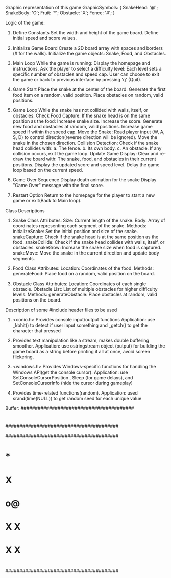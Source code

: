 Graphic representation of this game
GraphicSymbols: {
    SnakeHead: '@';
    SnakeBody: 'O';
    Fruit: '*';
    Obstacle: 'X';
    Fence: '#';
}

Logic of the game:

1. Define Constants 
    Set the width and height of the game board.
    Define initial speed and score values.

2. Initialize Game Board
    Create a 2D board array with spaces and borders (# for the walls).
    Initialize the game objects: Snake, Food, and Obstacles.

3. Main Loop
    While the game is running:
        Display the homepage and instructions.
        Ask the player to select a difficulty level:
            Each level sets a specific number of obstacles and speed cap.
        User can choose to exit the game or back to previous interface by pressing 'q' (Quit).

4. Game Start
    Place the snake at the center of the board.
    Generate the first food item on a random, valid position.
    Place obstacles on random, valid positions.

5. Game Loop
    While the snake has not collided with walls, itself, or obstacles:
        Check Food Capture:
            If the snake head is on the same position as the food:
                Increase snake size.
                Increase the score.
                Generate new food and obstacles at random, valid positions.
                Increase game speed if within the speed cap.
        Move the Snake:
            Read player input (W, A, S, D) to control direction(reverse direction will be ignored).
            Move the snake in the chosen direction.
        Collision Detection:
            Check if the snake head collides with:
                a. The fence.
                b. Its own body.
                c. An obstacle.
            If any collision occurs, exit the game loop.
        Update Game Display:
            Clear and re-draw the board with:
                The snake, food, and obstacles in their current positions.
            Display the updated score and speed level.
            Delay the game loop based on the current speed.

6. Game Over Sequence
    Display death animation for the snake
    Display "Game Over" message with the final score.

7. Restart Option
    Return to the homepage for the player to start a new game or exit(Back to Main loop).




Class Descriptions

1. Snake Class
    Attributes:
        Size: Current length of the snake.
        Body: Array of coordinates representing each segment of the snake.
    Methods:
        initializeSnake: Set the initial position and size of the snake.
        snakeCapture: Check if the snake head is at the same position as the food.
        snakeCollide: Check if the snake head collides with walls, itself, or obstacles.
        snakeGrow: Increase the snake size when food is captured.
        snakeMove: Move the snake in the current direction and update body segments.

2. Food Class
    Attributes:
        Location: Coordinates of the food.
    Methods:
        generateFood: Place food on a random, valid position on the board.

3. Obstacle Class
    Attributes:
        Location: Coordinates of each single obstacle.
        Obstacle List: List of multiple obstacles for higher difficulty levels.
    Methods:
        generateObstacle: Place obstacles at random, valid positions on the board.



Description of some #include header files to be used

1. <conio.h>
    Provides console input/output functions
        Application: use _kbhit() to detect if user input something and _getch() to get the character that pressed

2. <sstream>
    Provides text manipulation like a stream, makes double buffering smoother.
    Application: use ostringstream object (output) for building the game board as a string before printing it all at once, avoid screen flickering.

3. <windows.h>
    Provides Windows-specific functions for handling the Windows API(get the console cursor).
    Application: use SetConsoleCursorPosition , Sleep (for game delays), and SetConsoleCursorInfo (hide the cursor during gameplay)

4. <ctime>
    Provides time-related functions(random).
    Application: used srand(time(NULL)) to get random seed for each unique value




Buffer:
########################################
#                                      #
#                                      #
#                                      #
#                                      #
#                                      #
#                                      #
#                                      #
#                                      #
#                                      #
#                                      #
#                                      #
#                                      #
#                                      #
#                                      #
#                                      #
#                                      #
#                                      #
#                                      #
########################################

########################################
#       *                              #
#                                      #
#          X                           #
#                                      #
#                                      #
#                                      #
#                                      #
#                                      #
#                                      #
#                                   o@ #
# X       X                            #
#                                      #
#                                      #
#                                      #
#                                      #
#                          X       X   #
#                                      #
#                                      #
########################################
